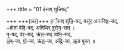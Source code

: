 +++
title = "01 हंसश् शुचिषद्"

+++
+++(अहं)+++ ह॒ँ॒सश् शु॑चि॒-षद्, वसु॑र् अन्तरिक्ष॒-सद्,  
+होता॑ वेदि॒-षद्, अति॑थिर् दुरोण॒-सत् ।  
नृ॒-षद्, व॑र॒-सद्, ऋ॑त॒-सद् व्यो॑म॒-सद्,  
अ॒ब्-जा, गो॒-जा, ऋ॑त॒-जा, अ॑द्रि॒-जा, ऋ॒तं बृ॒हत् ॥